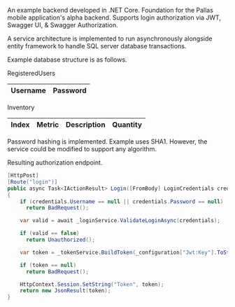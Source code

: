 An example backend developed in .NET Core. Foundation for the Pallas mobile application's alpha backend. Supports login authorization via JWT, Swagger UI, & Swagger Authorization.

A service architecture is implemented to run asynchronously alongside entity framework to handle SQL server database transactions.

Example database structure is as follows.

RegisteredUsers

| Username | Password | 
| :---:   | :---: |

Inventory

| Index | Metric | Description | Quantity | 
| :---:   | :---: | :---: | :---: |

Password hashing is implemented. Example uses SHA1. However, the service could be modified to support any algorithm.

Resulting authorization endpoint.

````c#
[HttpPost]
[Route("login")]
public async Task<IActionResult> Login([FromBody] LoginCredentials credentials)
{
    if (credentials.Username == null || credentials.Password == null)
      return BadRequest();

    var valid = await _loginService.ValidateLoginAsync(credentials);

    if (valid == false)
      return Unauthorized();

    var token = _tokenService.BuildToken(_configuration["Jwt:Key"].ToString(), _configuration["Jwt:Issuer"].ToString(), credentials);

    if (token == null)
      return BadRequest();

    HttpContext.Session.SetString("Token", token);
    return new JsonResult(token);
}
````
